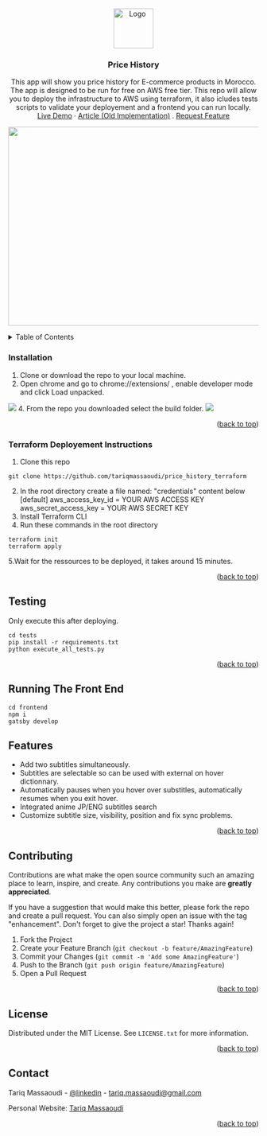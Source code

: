 
<a name="readme-top"></a>



<!-- PROJECT LOGO -->
<br />
<div align="center">
    <img src="https://user-images.githubusercontent.com/52799665/228613935-3e22aa58-bb38-4feb-8592-11f67e3715c4.png" alt="Logo" width="80" height="80">

  <h3 align="center">Price History</h3>


  <p align="center">
    This app will show you price history for E-commerce products in Morocco. The app is designed to be run for free on AWS free tier. This repo will allow you to deploy the infrastructure to AWS using terraform, it also icludes tests scripts to validate your deployement and a frontend you can run locally. 
    <br />
    <a href="https://www.tariqmassaoudi.com/jumiaapp/">Live Demo</a>
    ·
     <a href="https://www.tariqmassaoudi.com/jumia-price-comparator/">Article (Old Implementation)</a>
    .
    <a href="https://github.com/tariqmassaoudi/two-subs/issues">Request Feature</a>
  </p>

</div>
<div><p align="center">
<img  src="https://user-images.githubusercontent.com/52799665/228614596-5ebedbd3-b1a1-403c-b494-378ee25e4f20.png" width="600" height="400">
</p>
    </div>


<!-- TABLE OF CONTENTS -->
<details>
  <summary>Table of Contents</summary>
  <ol>


    <li>
    <li><a href="#terraform-deployement-instructions">Terraform Deployement Instructions</a></li>
     <li><a href="#testing">Testing</a></li>
     <li><a href="#running-the-front-end">Running The Front End</a></li>
           <li><a href="#features">Features</a></li>
    <li><a href="#contributing">Contributing</a></li>
    <li><a href="#license">License</a></li>
    <li><a href="#contact">Contact</a></li>
  </ol>
</details>







### Installation


1. Clone or download the repo to your local machine.
2. Open chrome and go to chrome://extensions/ , enable developer mode and click Load unpacked.
 <img src="readme_images/installexplanation.png"/>
4. From the repo you downloaded select the build folder.
 <img src="readme_images/folderselect.png"/>



<p align="right">(<a href="#readme-top">back to top</a>)</p>

### Terraform Deployement Instructions
1. Clone this repo
```
git clone https://github.com/tariqmassaoudi/price_history_terraform
```
2. In the root directory create a file named: "credentials" content below
[default]
aws_access_key_id = YOUR AWS ACCESS KEY
aws_secret_access_key = YOUR AWS SECRET KEY
3. Install Terraform CLI
4. Run these commands in the root directory
```
terraform init
terraform apply
```
5.Wait for the ressources to be deployed, it takes around 15 minutes. 

<p align="right">(<a href="#readme-top">back to top</a>)</p>

<!-- USAGE EXAMPLES -->

## Testing
Only execute this after deploying.
```
cd tests
pip install -r requirements.txt
python execute_all_tests.py
```

<p align="right">(<a href="#readme-top">back to top</a>)</p>


## Running The Front End
```
cd frontend
npm i 
gatsby develop

```



## Features

* Add two subtitles simultaneously.
* Subtitles are selectable so can be used with external on hover dictionnary.
* Automatically pauses when you hover over substitles, automatically resumes when you exit hover.
* Integrated anime JP/ENG subtitles search
* Customize subtitle size, visibility, position and fix sync problems.


<p align="right">(<a href="#readme-top">back to top</a>)</p>



<!-- CONTRIBUTING -->
## Contributing

Contributions are what make the open source community such an amazing place to learn, inspire, and create. Any contributions you make are **greatly appreciated**.

If you have a suggestion that would make this better, please fork the repo and create a pull request. You can also simply open an issue with the tag "enhancement".
Don't forget to give the project a star! Thanks again!

1. Fork the Project
2. Create your Feature Branch (`git checkout -b feature/AmazingFeature`)
3. Commit your Changes (`git commit -m 'Add some AmazingFeature'`)
4. Push to the Branch (`git push origin feature/AmazingFeature`)
5. Open a Pull Request

<p align="right">(<a href="#readme-top">back to top</a>)</p>



<!-- LICENSE -->
## License

Distributed under the MIT License. See `LICENSE.txt` for more information.

<p align="right">(<a href="#readme-top">back to top</a>)</p>



<!-- CONTACT -->
## Contact

Tariq Massaoudi - [@linkedin](https://www.linkedin.com/in/tariqmassaoudi/) - tariq.massaoudi@gmail.com

Personal Website: [Tariq Massaoudi](https://tariqmassaoudi.com)

<p align="right">(<a href="#readme-top">back to top</a>)</p>




<!-- MARKDOWN LINKS & IMAGES -->
<!-- https://www.markdownguide.org/basic-syntax/#reference-style-links -->
[contributors-shield]: https://img.shields.io/github/contributors/othneildrew/Best-README-Template.svg?style=for-the-badge
[contributors-url]: https://github.com/tariqmassaoudi/two-subs/Best-README-Template/graphs/contributors
[forks-shield]: https://img.shields.io/github/forks/othneildrew/Best-README-Template.svg?style=for-the-badge
[forks-url]: https://github.com/tariqmassaoudi/two-subs/Best-README-Template/network/members
[stars-shield]: https://img.shields.io/packagist/stars/tariqmassaoudi/two-subs
[stars-url]: https://github.com/tariqmassaoudi/two-subs
[issues-shield]: https://img.shields.io/github/issues/othneildrew/Best-README-Template.svg?style=for-the-badge
[issues-url]: https://github.com/tariqmassaoudi/two-subs/Best-README-Template/issues
[license-shield]: https://img.shields.io/github/license/othneildrew/Best-README-Template.svg?style=for-the-badge
[license-url]: https://github.com/tariqmassaoudi/two-subs/Best-README-Template/blob/master/LICENSE.txt
[linkedin-shield]: https://img.shields.io/badge/-LinkedIn-black.svg?style=for-the-badge&logo=linkedin&colorB=555
[linkedin-url]: https://www.linkedin.com/in/tariqmassaoudi/
[product-screenshot]: images/screenshot.png

